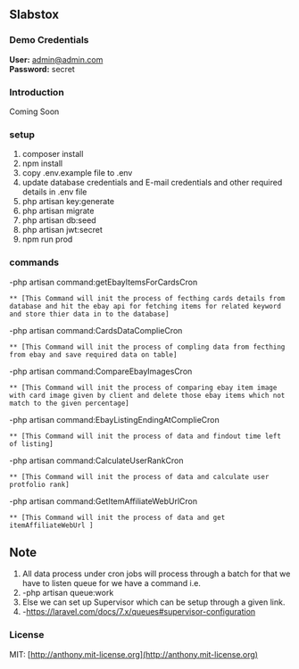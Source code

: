 ## Slabstox

### Demo Credentials

**User:** admin@admin.com  
**Password:** secret

### Introduction

Coming Soon

### setup
1. composer install
2. npm install
3. copy .env.example file to .env
4. update database credentials and E-mail credentials and other required details in .env file 
5. php artisan key:generate
6. php artisan migrate
7. php artisan db:seed
8. php artisan jwt:secret
9. npm run prod


### commands

-php artisan command:getEbayItemsForCardsCron

    ** [This Command will init the process of fecthing cards details from database and hit the ebay api for fetching items for related keyword and store thier data in to the database]

-php artisan command:CardsDataComplieCron

    ** [This Command will init the process of compling data from fecthing from ebay and save required data on table]

-php artisan command:CompareEbayImagesCron

    ** [This Command will init the process of comparing ebay item image with card image given by client and delete those ebay items which not match to the given percentage]

-php artisan command:EbayListingEndingAtComplieCron

    ** [This Command will init the process of data and findout time left of listing]

-php artisan command:CalculateUserRankCron

    ** [This Command will init the process of data and calculate user protfolio rank]

-php artisan command:GetItemAffiliateWebUrlCron

    ** [This Command will init the process of data and get itemAffiliateWebUrl ]


## Note
1. All data process under cron jobs will process through a batch for that we have to listen queue for we have a command i.e.
2. -php artisan queue:work
3. Else we can set up Supervisor which can be setup through a given link.
4. -https://laravel.com/docs/7.x/queues#supervisor-configuration



### License

MIT: [http://anthony.mit-license.org](http://anthony.mit-license.org)
